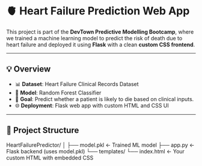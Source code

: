 # 🫀 Heart Failure Prediction Web App

This project is part of the **DevTown Predictive Modelling Bootcamp**, where we trained a machine learning model to predict the risk of death due to heart failure and deployed it using **Flask** with a clean **custom CSS frontend**.

---

## 💡 Overview

- 📊 **Dataset**: Heart Failure Clinical Records Dataset
- 🧠 **Model**: Random Forest Classifier
- 🎯 **Goal**: Predict whether a patient is likely to die based on clinical inputs.
- 🌐 **Deployment**: Flask web app with custom HTML and CSS UI

---

## 📁 Project Structure
HeartFailurePredictor/
│
├── model.pkl                      ← Trained ML model
├── app.py                         ← Flask backend (uses model.pkl)
└── templates/
    └── index.html                 ← Your custom HTML with embedded CSS


